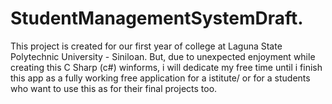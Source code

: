 # StudentManagementSystemDraft.
This project is created for our first year of college at Laguna State Polytechnic University - Siniloan. But, due to unexpected enjoyment while
creating this C Sharp (c#) winforms, i will dedicate my free time until i finish this app as a fully working free application for a istitute/ or for
a students who want to use this as for their final projects too.

